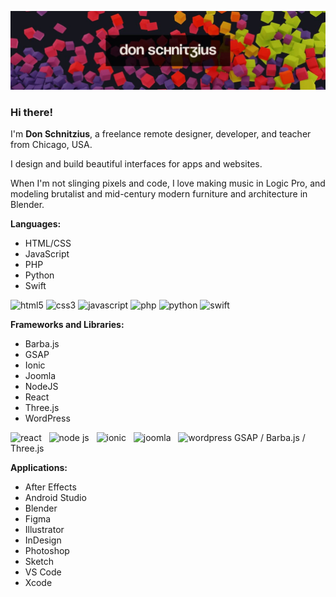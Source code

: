 ![Don Schnitzius Github Header](https://raw.githubusercontent.com/don1138/don1138/master/github-header.jpg)

### Hi there!

I'm **Don Schnitzius**, a freelance remote designer, developer, and teacher from Chicago, USA.

I design and build beautiful interfaces for apps and websites.

When I'm not slinging pixels and code, I love making music in Logic Pro, and modeling brutalist and mid-century modern furniture and architecture in Blender.

**Languages:**

- HTML/CSS
- JavaScript
- PHP
- Python
- Swift

<img src='https://cdn.jsdelivr.net/npm/simple-icons@3.0.1/icons/html5.svg' alt='html5' height='32'> <img src='https://cdn.jsdelivr.net/npm/simple-icons@3.0.1/icons/css3.svg' alt='css3' height='32'> <img src='https://cdn.jsdelivr.net/npm/simple-icons@3.0.1/icons/javascript.svg' alt='javascript' height='32'> <img src='https://cdn.jsdelivr.net/npm/simple-icons@3.0.1/icons/php.svg' alt='php' height='32'> <img src='https://cdn.jsdelivr.net/npm/simple-icons@3.0.1/icons/python.svg' alt='python' height='32'> <img src='https://cdn.jsdelivr.net/npm/simple-icons@3.0.1/icons/swift.svg' alt='swift' height='32'>

**Frameworks and Libraries:**

- Barba.js
- GSAP
- Ionic
- Joomla
- NodeJS
- React
- Three.js
- WordPress

<img src='https://cdn.jsdelivr.net/npm/simple-icons@3.0.1/icons/react.svg' alt='react' height='32'>&nbsp;&nbsp;&nbsp;<img src='https://cdn.jsdelivr.net/npm/simple-icons@3.0.1/icons/node-dot-js.svg' alt='node js' height='32'>&nbsp;&nbsp;&nbsp;<img src='https://cdn.jsdelivr.net/npm/simple-icons@3.0.1/icons/ionic.svg' alt='ionic' height='32'>&nbsp;&nbsp;&nbsp;<img src='https://cdn.jsdelivr.net/npm/simple-icons@3.0.1/icons/joomla.svg' alt='joomla' height='32'>&nbsp;&nbsp;&nbsp;<img src='https://cdn.jsdelivr.net/npm/simple-icons@3.0.1/icons/wordpress.svg' alt='wordpress' height='32'>
GSAP / Barba.js / Three.js

**Applications:**

- After Effects
- Android Studio
- Blender
- Figma
- Illustrator
- InDesign
- Photoshop
- Sketch
- VS Code
- Xcode
